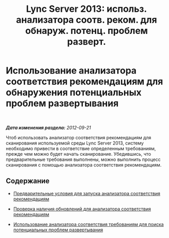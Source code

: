 ﻿---
title: "Lync Server 2013: использ. анализатора соотв. реком. для обнаруж. потенц. проблем разверт."
TOCTitle: "Lync Server 2013: использ. анализатора соотв. реком. для обнаруж. потенц. проблем разверт."
ms:assetid: 0903063c-4766-4406-92f1-dfea48f274a5
ms:mtpsurl: https://technet.microsoft.com/ru-ru/library/Gg591342(v=OCS.15)
ms:contentKeyID: 49308868
ms.date: 05/19/2016
mtps_version: v=OCS.15
ms.translationtype: HT
---

# Использование анализатора соответствия рекомендациям для обнаружения потенциальных проблем развертывания

 

_**Дата изменения раздела:** 2012-09-21_

Чтоб использовать анализатор соответствия рекомендациям для сканирования используемой среды Lync Server 2013, систему необходимо привести в соответствие определенным требованиям, прежде чем можно будет начать сканирование. Убедившись, что предварительные требования выполнены, можно выполнить процесс сканирования с помощью анализатора соответствия рекомендациям.

## Содержание

  - [Предварительные условия для запуска анализатора соответствия рекомендациям](lync-server-2013-prerequisites-for-running-best-practices-analyzer.md)

  - [Проверка наличия обновлений для анализатора соответствия рекомендациям](lync-server-2013-checking-for-updates-to-best-practices-analyzer.md)

  - [Использование анализатора соответствия требованиям для поиска потенциальных проблем развертывания](lync-server-2013-using-best-practices-analyzer-to-scan-your-deployment-for-potential-issues.md)

